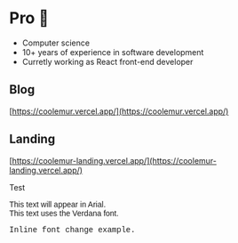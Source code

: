 # Pro 🫧

- Computer science
- 10+ years of experience in software development
- Curretly working as React front-end developer

## Blog

[https://coolemur.vercel.app/](https://coolemur.vercel.app/) 

## Landing

[https://coolemur-landing.vercel.app/](https://coolemur-landing.vercel.app/)

Test

<div style="font-family: Arial, sans-serif;">
This text will appear in Arial.
</div>

<div style="font-family: Verdana, sans-serif;">
This text uses the Verdana font.
</div>

<span style="font-family: 'Courier New', monospace;">Inline font change example.</span>
